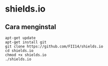 # shields.io

## Cara menginstal

```
apt-get update
apt-get install git
git clone https://github.com/FII14/shields.io
cd shields.io
chmod +x shields.io
./shields.io
```

